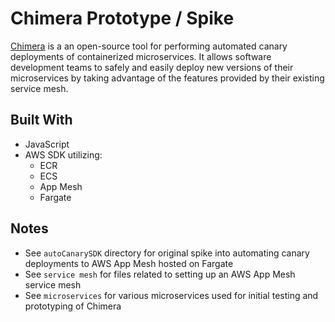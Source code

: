 # Chimera Prototype / Spike
[Chimera](https://chimera-deploy.dev) is a an open-source tool for performing automated canary deployments of containerized microservices. It allows software development teams to safely and easily deploy new versions of their microservices by taking advantage of the features provided by their existing service mesh.

## Built With
- JavaScript
- AWS SDK utilizing:
  - ECR
  - ECS
  - App Mesh
  - Fargate

## Notes
- See `autoCanarySDK` directory for original spike into automating canary deployments to AWS App Mesh hosted on Fargate
- See `service mesh` for files related to setting up an AWS App Mesh service mesh
- See `microservices` for various microservices used for initial testing and prototyping of Chimera
